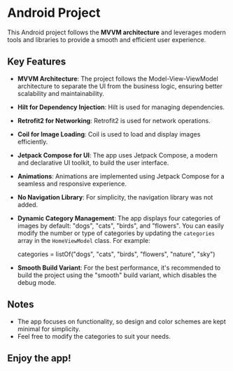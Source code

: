 # Android Project

This Android project follows the **MVVM architecture** and leverages modern tools and libraries to provide a smooth and efficient user experience.

## Key Features

- **MVVM Architecture**: The project follows the Model-View-ViewModel architecture to separate the UI from the business logic, ensuring better scalability and maintainability.
- **Hilt for Dependency Injection**: Hilt is used for managing dependencies.
- **Retrofit2 for Networking**: Retrofit2 is used for network operations.
- **Coil for Image Loading**: Coil is used to load and display images efficiently.
- **Jetpack Compose for UI**: The app uses Jetpack Compose, a modern and declarative UI toolkit, to build the user interface.
- **Animations**: Animations are implemented using Jetpack Compose for a seamless and responsive experience.
- **No Navigation Library**: For simplicity, the navigation library was not added.
- **Dynamic Category Management**: The app displays four categories of images by default: "dogs", "cats", "birds", and "flowers". You can easily modify the number or type of categories by updating the `categories` array in the `HomeViewModel` class. For example:
  
  categories = listOf("dogs", "cats", "birds", "flowers", "nature", "sky")
- **Smooth Build Variant**: For the best performance, it's recommended to build the project using the "smooth" build variant, which disables the debug mode.

## Notes

- The app focuses on functionality, so design and color schemes are kept minimal for simplicity.
- Feel free to modify the categories to suit your needs.

## Enjoy the app!
